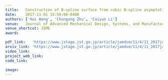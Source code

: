 ```yaml
---
title:   Construction of B-spline surface from cubic B-spline asymptotic quadrilateral
date:    2017-11-01 15:59:00-0400
authors: ['Hui Wang', 'Chungang Zhu', 'Caiyun Li']
venue:   Journal of Advanced Mechanical Design, Systems, and Manufacturing
venue_shortcut: JSME
award:

pdf_link:   'https://www.jstage.jst.go.jp/article/jamdsm/11/4/11_2017jamdsm0044/_pdf/-char/ja'
arxiv_link: 'https://www.jstage.jst.go.jp/article/jamdsm/11/4/11_2017jamdsm0044/_article/-char/ja/'
video_link: 
project_web_link:
code_link:

image:  
---
```

